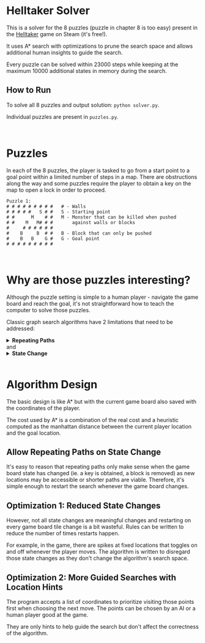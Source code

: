 # Helltaker Solver

This is a solver for the 8 puzzles (puzzle in chapter 8 is too easy) present in the [Helltaker](https://store.steampowered.com/app/1289310/Helltaker/) game on Steam (it's free!).

It uses A* search with optimizations to prune the search space and allows additional human insights to guide the search.

Every puzzle can be solved within 23000 steps while keeping at the maximum 10000 additional states in memory during the search.

## How to Run
To solve all 8 puzzles and output solution: `python solver.py`.

Individual puzzles are present in `puzzles.py`.

<br>

# Puzzles
In each of the 8 puzzles, the player is tasked to go from a start point to a goal point within a limited number of steps in a map. There are obstructions along the way and some puzzles require the player to obtain a key on the map to open a lock in order to proceed.

    Puzzle 1:
    # # # # # # # # #   # - Walls
    # # # # #   S # #   S - Starting point
    # #      M    # #   M - Monster that can be killed when pushed
    # #    M   M# # #       against walls or blocks
    #     # # # # # #       
    #    B     B  # #   B - Block that can only be pushed
    #    B   B    G #   G - Goal point
    # # # # # # # # # 

<br>

# Why are those puzzles interesting?
Although the puzzle setting is simple to a human player - navigate the game board and reach the goal, it's not straightforward how to teach the computer to solve those puzzles.

Classic graph search algorithms have 2 limitations that need to be addressed:

<details>
<summary><b>Repeating Paths</b></summary>
To start with, it's OK, and sometimes even necessary, to repeat a path so long as the goal is reached. As in the following example, the player needs to go to the left, obtain a key and go back to open a lock to reach the goal.

The left most 3 squares are visited twice and

    # # # # # # # # #   K - Key
    # K     S   L G #   L - Lock
    # # # # # # # # # 
    ← ← ←S
    → → → → → →G

It's possible that a programmer may choose to divide the solution into steps-
        
    1) obtain the key
    2) open the lock
    3) reach the goal
and use any graph searching algorithm to solve each step to form a combined solution.

However, we'd need an "intelligent" being, either some AI or some a human, to help decompose a large objective into easy to solve steps like the ones above.

This put much work on the programmer to learn the game and write specific and correct rules to solve the puzzle.
</details>
and

<details>
<summary><b>State Change</b></summary>
When the player obtains a key or pushes a block, the game board changes and so does the search space from the algorithm's perspective.

In the previous example, once the player obtains the key, they can now access the goal point but not before. Obtaining the key signifies a state change and the algorithm must adjust to that by restarting the search.
</details>

<br>

# Algorithm Design
The basic design is like A* but with the current game board also saved with the coordinates of the player.

The cost used by A* is a combination of the real cost and a heuristic computed as the manhattan distance between the current player location and the goal location.

## Allow Repeating Paths on State Change
It's easy to reason that repeating paths only make sense when the game board state has changed (ie. a key is obtained, a block is removed) as new locations may be accessible or shorter paths are viable. Therefore, it's simple enough to restart the search whenever the game board changes.

## Optimization 1: Reduced State Changes
However, not all state changes are meaningful changes and restarting on every game board tile change is a bit wasteful. Rules can be written to reduce the number of times restarts happen.

For example, in the game, there are spikes at fixed locations that toggles on and off whenever the player moves. The algorithm is written to disregard those state changes as they don't change the algorithm's search space.


## Optimization 2: More Guided Searches with Location Hints
The program accepts a list of coordinates to prioritize visiting those points first when choosing the next move. The points can be chosen by an AI or a human player good at the game.

They are only hints to help guide the search but don't affect the correctness of the algorithm.

